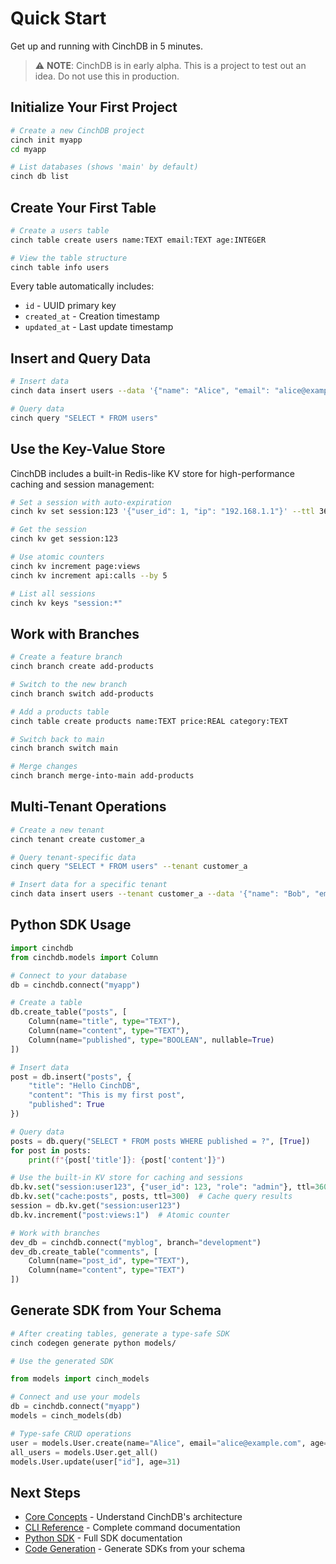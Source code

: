 # Quick Start

Get up and running with CinchDB in 5 minutes.

> ⚠️ **NOTE**: CinchDB is in early alpha. This is a project to test out an idea. Do not use this in production.

## Initialize Your First Project

```bash
# Create a new CinchDB project
cinch init myapp
cd myapp

# List databases (shows 'main' by default)
cinch db list
```

## Create Your First Table

```bash
# Create a users table
cinch table create users name:TEXT email:TEXT age:INTEGER

# View the table structure
cinch table info users
```

Every table automatically includes:
- `id` - UUID primary key
- `created_at` - Creation timestamp
- `updated_at` - Last update timestamp

## Insert and Query Data

```bash
# Insert data
cinch data insert users --data '{"name": "Alice", "email": "alice@example.com", "age": 30}'

# Query data
cinch query "SELECT * FROM users"
```

## Use the Key-Value Store

CinchDB includes a built-in Redis-like KV store for high-performance caching and session management:

```bash
# Set a session with auto-expiration
cinch kv set session:123 '{"user_id": 1, "ip": "192.168.1.1"}' --ttl 3600

# Get the session
cinch kv get session:123

# Use atomic counters
cinch kv increment page:views
cinch kv increment api:calls --by 5

# List all sessions
cinch kv keys "session:*"
```

## Work with Branches

```bash
# Create a feature branch
cinch branch create add-products

# Switch to the new branch
cinch branch switch add-products

# Add a products table
cinch table create products name:TEXT price:REAL category:TEXT

# Switch back to main
cinch branch switch main

# Merge changes
cinch branch merge-into-main add-products
```

## Multi-Tenant Operations

```bash
# Create a new tenant
cinch tenant create customer_a

# Query tenant-specific data
cinch query "SELECT * FROM users" --tenant customer_a

# Insert data for a specific tenant
cinch data insert users --tenant customer_a --data '{"name": "Bob", "email": "bob@customer-a.com"}'
```

## Python SDK Usage

```python
import cinchdb
from cinchdb.models import Column

# Connect to your database
db = cinchdb.connect("myapp")

# Create a table
db.create_table("posts", [
    Column(name="title", type="TEXT"),
    Column(name="content", type="TEXT"),
    Column(name="published", type="BOOLEAN", nullable=True)
])

# Insert data
post = db.insert("posts", {
    "title": "Hello CinchDB",
    "content": "This is my first post",
    "published": True
})

# Query data
posts = db.query("SELECT * FROM posts WHERE published = ?", [True])
for post in posts:
    print(f"{post['title']}: {post['content']}")

# Use the built-in KV store for caching and sessions
db.kv.set("session:user123", {"user_id": 123, "role": "admin"}, ttl=3600)
db.kv.set("cache:posts", posts, ttl=300)  # Cache query results
session = db.kv.get("session:user123")
db.kv.increment("post:views:1")  # Atomic counter

# Work with branches
dev_db = cinchdb.connect("myblog", branch="development")
dev_db.create_table("comments", [
    Column(name="post_id", type="TEXT"),
    Column(name="content", type="TEXT")
])
```

## Generate SDK from Your Schema

```bash
# After creating tables, generate a type-safe SDK
cinch codegen generate python models/

# Use the generated SDK
```

```python
from models import cinch_models

# Connect and use your models
db = cinchdb.connect("myapp")
models = cinch_models(db)

# Type-safe CRUD operations
user = models.User.create(name="Alice", email="alice@example.com", age=30)
all_users = models.User.get_all()
models.User.update(user["id"], age=31)
```


## Next Steps

- [Core Concepts](concepts.md) - Understand CinchDB's architecture
- [CLI Reference](../cli/index.md) - Complete command documentation
- [Python SDK](../python-sdk/index.md) - Full SDK documentation
- [Code Generation](../cli/codegen.md) - Generate SDKs from your schema